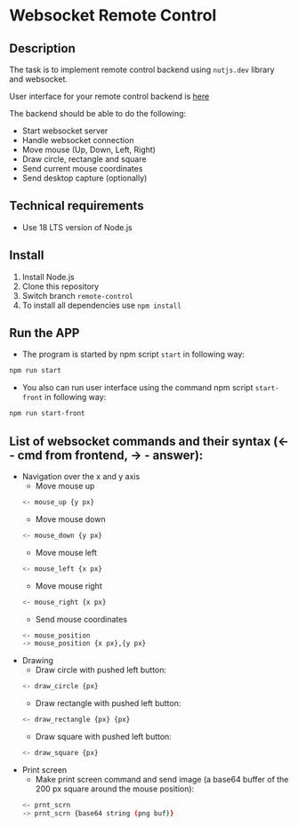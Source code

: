# Websocket Remote Control

## Description

The task is to implement remote control backend using `nutjs.dev` library and websocket.

User interface for your remote control backend is [here](https://github.com/rolling-scopes-school/remote-control)

The backend should be able to do the following:

- Start websocket server
- Handle websocket connection
- Move mouse (Up, Down, Left, Right)
- Draw circle, rectangle and square
- Send current mouse coordinates
- Send desktop capture (optionally)

## Technical requirements

- Use 18 LTS version of Node.js

## Install

1. Install Node.js
2. Clone this repository
3. Switch branch <code>remote-control</code>
4. To install all dependencies use <code>npm install</code>

## Run the APP

- The program is started by npm script `start` in following way:

```bash
npm run start
```

- You also can run user interface using the command npm script `start-front` in following way:

```bash
npm run start-front
```

## List of websocket commands and their syntax (<- - cmd from frontend, -> - answer):

- Navigation over the x and y axis
  - Move mouse up
  ```bash
  <- mouse_up {y px}
  ```
  - Move mouse down
  ```bash
  <- mouse_down {y px}
  ```
  - Move mouse left
  ```bash
  <- mouse_left {x px}
  ```
  - Move mouse right
  ```bash
  <- mouse_right {x px}
  ```
  - Send mouse coordinates
  ```bash
  <- mouse_position
  -> mouse_position {x px},{y px}
  ```
- Drawing
  - Draw circle with pushed left button:
  ```bash
  <- draw_circle {px}
  ```
  - Draw rectangle with pushed left button:
  ```bash
  <- draw_rectangle {px} {px}
  ```
  - Draw square with pushed left button:
  ```bash
  <- draw_square {px}
  ```
- Print screen
  - Make print screen command and send image (a base64 buffer of the 200 px square around the mouse position):
  ```bash
  <- prnt_scrn
  -> prnt_scrn {base64 string (png buf)}
  ```
